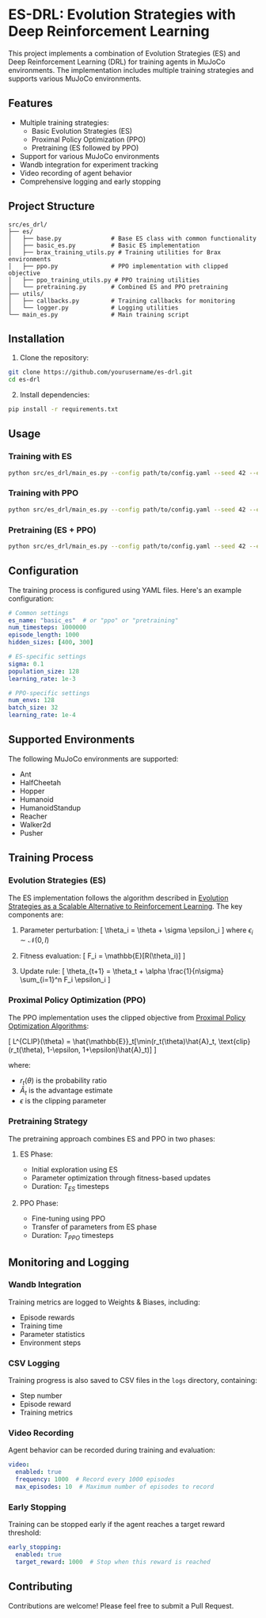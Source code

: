 # ES-DRL: Evolution Strategies with Deep Reinforcement Learning

This project implements a combination of Evolution Strategies (ES) and Deep Reinforcement Learning (DRL) for training agents in MuJoCo environments. The implementation includes multiple training strategies and supports various MuJoCo environments.

## Features

- Multiple training strategies:
  - Basic Evolution Strategies (ES)
  - Proximal Policy Optimization (PPO)
  - Pretraining (ES followed by PPO)
- Support for various MuJoCo environments
- Wandb integration for experiment tracking
- Video recording of agent behavior
- Comprehensive logging and early stopping

## Project Structure

```
src/es_drl/
├── es/
│   ├── base.py              # Base ES class with common functionality
│   ├── basic_es.py          # Basic ES implementation
│   ├── brax_training_utils.py # Training utilities for Brax environments
│   ├── ppo.py               # PPO implementation with clipped objective
│   ├── ppo_training_utils.py # PPO training utilities
│   └── pretraining.py       # Combined ES and PPO pretraining
├── utils/
│   ├── callbacks.py         # Training callbacks for monitoring
│   └── logger.py            # Logging utilities
└── main_es.py               # Main training script
```

## Installation

1. Clone the repository:
```bash
git clone https://github.com/yourusername/es-drl.git
cd es-drl
```

2. Install dependencies:
```bash
pip install -r requirements.txt
```

## Usage

### Training with ES

```bash
python src/es_drl/main_es.py --config path/to/config.yaml --seed 42 --env_id hopper
```

### Training with PPO

```bash
python src/es_drl/main_es.py --config path/to/config.yaml --seed 42 --env_id hopper
```

### Pretraining (ES + PPO)

```bash
python src/es_drl/main_es.py --config path/to/config.yaml --seed 42 --env_id hopper
```

## Configuration

The training process is configured using YAML files. Here's an example configuration:

```yaml
# Common settings
es_name: "basic_es"  # or "ppo" or "pretraining"
num_timesteps: 1000000
episode_length: 1000
hidden_sizes: [400, 300]

# ES-specific settings
sigma: 0.1
population_size: 128
learning_rate: 1e-3

# PPO-specific settings
num_envs: 128
batch_size: 32
learning_rate: 1e-4
```

## Supported Environments

The following MuJoCo environments are supported:

- Ant
- HalfCheetah
- Hopper
- Humanoid
- HumanoidStandup
- Reacher
- Walker2d
- Pusher

## Training Process

### Evolution Strategies (ES)

The ES implementation follows the algorithm described in [Evolution Strategies as a Scalable Alternative to Reinforcement Learning](https://arxiv.org/pdf/1703.03864.pdf). The key components are:

1. Parameter perturbation:
   \[ \theta_i = \theta + \sigma \epsilon_i \]
   where $\epsilon_i \sim \mathcal{N}(0, I)$

2. Fitness evaluation:
   \[ F_i = \mathbb{E}[R(\theta_i)] \]

3. Update rule:
   \[ \theta_{t+1} = \theta_t + \alpha \frac{1}{n\sigma} \sum_{i=1}^n F_i \epsilon_i \]

### Proximal Policy Optimization (PPO)

The PPO implementation uses the clipped objective from [Proximal Policy Optimization Algorithms](https://arxiv.org/pdf/1707.06347.pdf):

\[ L^{CLIP}(\theta) = \hat{\mathbb{E}}_t[\min(r_t(\theta)\hat{A}_t, \text{clip}(r_t(\theta), 1-\epsilon, 1+\epsilon)\hat{A}_t)] \]

where:
- $r_t(\theta)$ is the probability ratio
- $\hat{A}_t$ is the advantage estimate
- $\epsilon$ is the clipping parameter

### Pretraining Strategy

The pretraining approach combines ES and PPO in two phases:

1. ES Phase:
   - Initial exploration using ES
   - Parameter optimization through fitness-based updates
   - Duration: $T_{ES}$ timesteps

2. PPO Phase:
   - Fine-tuning using PPO
   - Transfer of parameters from ES phase
   - Duration: $T_{PPO}$ timesteps

## Monitoring and Logging

### Wandb Integration

Training metrics are logged to Weights & Biases, including:
- Episode rewards
- Training time
- Parameter statistics
- Environment steps

### CSV Logging

Training progress is also saved to CSV files in the `logs` directory, containing:
- Step number
- Episode reward
- Training metrics

### Video Recording

Agent behavior can be recorded during training and evaluation:
```yaml
video:
  enabled: true
  frequency: 1000  # Record every 1000 episodes
  max_episodes: 10  # Maximum number of episodes to record
```

### Early Stopping

Training can be stopped early if the agent reaches a target reward threshold:
```yaml
early_stopping:
  enabled: true
  target_reward: 1000  # Stop when this reward is reached
```

## Contributing

Contributions are welcome! Please feel free to submit a Pull Request.
